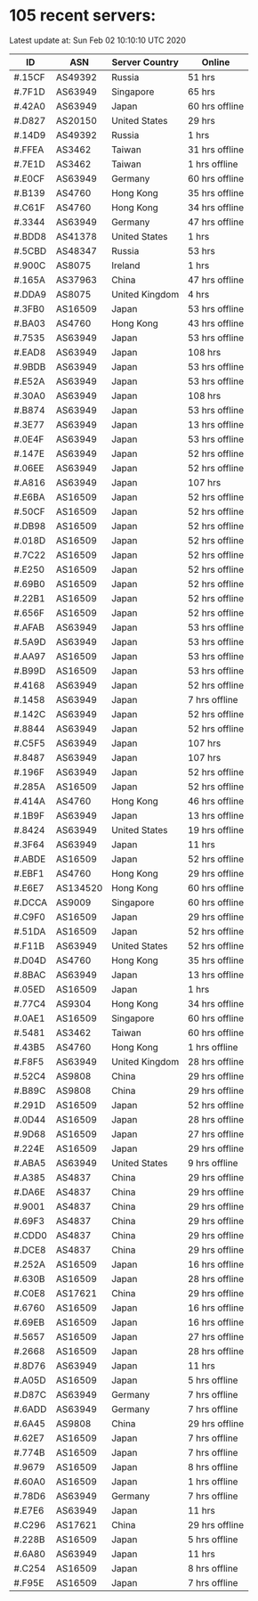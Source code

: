 # 105 recent servers:

Latest update at: Sun Feb 02 10:10:10 UTC 2020

| ID | ASN | Server Country | Online |
| -- | --- | -------------- | ------ |
| #.15CF | AS49392 | Russia | 51 hrs |
| #.7F1D | AS63949 | Singapore | 65 hrs |
| #.42A0 | AS63949 | Japan | 60 hrs offline |
| #.D827 | AS20150 | United States | 29 hrs |
| #.14D9 | AS49392 | Russia | 1 hrs |
| #.FFEA | AS3462 | Taiwan | 31 hrs offline |
| #.7E1D | AS3462 | Taiwan | 1 hrs offline |
| #.E0CF | AS63949 | Germany | 60 hrs offline |
| #.B139 | AS4760 | Hong Kong | 35 hrs offline |
| #.C61F | AS4760 | Hong Kong | 34 hrs offline |
| #.3344 | AS63949 | Germany | 47 hrs offline |
| #.BDD8 | AS41378 | United States | 1 hrs |
| #.5CBD | AS48347 | Russia | 53 hrs |
| #.900C | AS8075 | Ireland | 1 hrs |
| #.165A | AS37963 | China | 47 hrs offline |
| #.DDA9 | AS8075 | United Kingdom | 4 hrs |
| #.3FB0 | AS16509 | Japan | 53 hrs offline |
| #.BA03 | AS4760 | Hong Kong | 43 hrs offline |
| #.7535 | AS63949 | Japan | 53 hrs offline |
| #.EAD8 | AS63949 | Japan | 108 hrs |
| #.9BDB | AS63949 | Japan | 53 hrs offline |
| #.E52A | AS63949 | Japan | 53 hrs offline |
| #.30A0 | AS63949 | Japan | 108 hrs |
| #.B874 | AS63949 | Japan | 53 hrs offline |
| #.3E77 | AS63949 | Japan | 13 hrs offline |
| #.0E4F | AS63949 | Japan | 53 hrs offline |
| #.147E | AS63949 | Japan | 52 hrs offline |
| #.06EE | AS63949 | Japan | 52 hrs offline |
| #.A816 | AS63949 | Japan | 107 hrs |
| #.E6BA | AS16509 | Japan | 52 hrs offline |
| #.50CF | AS16509 | Japan | 52 hrs offline |
| #.DB98 | AS16509 | Japan | 52 hrs offline |
| #.018D | AS16509 | Japan | 52 hrs offline |
| #.7C22 | AS16509 | Japan | 52 hrs offline |
| #.E250 | AS16509 | Japan | 52 hrs offline |
| #.69B0 | AS16509 | Japan | 52 hrs offline |
| #.22B1 | AS16509 | Japan | 52 hrs offline |
| #.656F | AS16509 | Japan | 52 hrs offline |
| #.AFAB | AS63949 | Japan | 53 hrs offline |
| #.5A9D | AS63949 | Japan | 53 hrs offline |
| #.AA97 | AS16509 | Japan | 53 hrs offline |
| #.B99D | AS16509 | Japan | 53 hrs offline |
| #.4168 | AS63949 | Japan | 52 hrs offline |
| #.1458 | AS63949 | Japan | 7 hrs offline |
| #.142C | AS63949 | Japan | 52 hrs offline |
| #.8844 | AS63949 | Japan | 52 hrs offline |
| #.C5F5 | AS63949 | Japan | 107 hrs |
| #.8487 | AS63949 | Japan | 107 hrs |
| #.196F | AS63949 | Japan | 52 hrs offline |
| #.285A | AS16509 | Japan | 52 hrs offline |
| #.414A | AS4760 | Hong Kong | 46 hrs offline |
| #.1B9F | AS63949 | Japan | 13 hrs offline |
| #.8424 | AS63949 | United States | 19 hrs offline |
| #.3F64 | AS63949 | Japan | 11 hrs |
| #.ABDE | AS16509 | Japan | 52 hrs offline |
| #.EBF1 | AS4760 | Hong Kong | 29 hrs offline |
| #.E6E7 | AS134520 | Hong Kong | 60 hrs offline |
| #.DCCA | AS9009 | Singapore | 60 hrs offline |
| #.C9F0 | AS16509 | Japan | 29 hrs offline |
| #.51DA | AS16509 | Japan | 52 hrs offline |
| #.F11B | AS63949 | United States | 52 hrs offline |
| #.D04D | AS4760 | Hong Kong | 35 hrs offline |
| #.8BAC | AS63949 | Japan | 13 hrs offline |
| #.05ED | AS16509 | Japan | 1 hrs |
| #.77C4 | AS9304 | Hong Kong | 34 hrs offline |
| #.0AE1 | AS16509 | Singapore | 60 hrs offline |
| #.5481 | AS3462 | Taiwan | 60 hrs offline |
| #.43B5 | AS4760 | Hong Kong | 1 hrs offline |
| #.F8F5 | AS63949 | United Kingdom | 28 hrs offline |
| #.52C4 | AS9808 | China | 29 hrs offline |
| #.B89C | AS9808 | China | 29 hrs offline |
| #.291D | AS16509 | Japan | 52 hrs offline |
| #.0D44 | AS16509 | Japan | 28 hrs offline |
| #.9D68 | AS16509 | Japan | 27 hrs offline |
| #.224E | AS16509 | Japan | 29 hrs offline |
| #.ABA5 | AS63949 | United States | 9 hrs offline |
| #.A385 | AS4837 | China | 29 hrs offline |
| #.DA6E | AS4837 | China | 29 hrs offline |
| #.9001 | AS4837 | China | 29 hrs offline |
| #.69F3 | AS4837 | China | 29 hrs offline |
| #.CDD0 | AS4837 | China | 29 hrs offline |
| #.DCE8 | AS4837 | China | 29 hrs offline |
| #.252A | AS16509 | Japan | 16 hrs offline |
| #.630B | AS16509 | Japan | 28 hrs offline |
| #.C0E8 | AS17621 | China | 29 hrs offline |
| #.6760 | AS16509 | Japan | 16 hrs offline |
| #.69EB | AS16509 | Japan | 16 hrs offline |
| #.5657 | AS16509 | Japan | 27 hrs offline |
| #.2668 | AS16509 | Japan | 28 hrs offline |
| #.8D76 | AS63949 | Japan | 11 hrs |
| #.A05D | AS16509 | Japan | 5 hrs offline |
| #.D87C | AS63949 | Germany | 7 hrs offline |
| #.6ADD | AS63949 | Germany | 7 hrs offline |
| #.6A45 | AS9808 | China | 29 hrs offline |
| #.62E7 | AS16509 | Japan | 7 hrs offline |
| #.774B | AS16509 | Japan | 7 hrs offline |
| #.9679 | AS16509 | Japan | 8 hrs offline |
| #.60A0 | AS16509 | Japan | 1 hrs offline |
| #.78D6 | AS63949 | Germany | 7 hrs offline |
| #.E7E6 | AS63949 | Japan | 11 hrs |
| #.C296 | AS17621 | China | 29 hrs offline |
| #.228B | AS16509 | Japan | 5 hrs offline |
| #.6A80 | AS63949 | Japan | 11 hrs |
| #.C254 | AS16509 | Japan | 8 hrs offline |
| #.F95E | AS16509 | Japan | 7 hrs offline |

